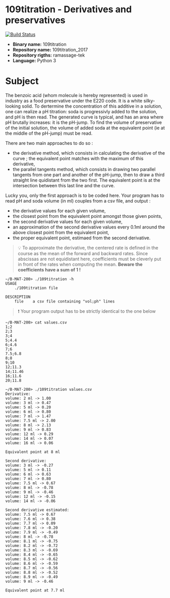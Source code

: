 # 109titration - Derivatives and preservatives

[![Build Status](https://travis-ci.org/mrlizzard/109titration_2017.svg?branch=master)](https://travis-ci.org/mrlizzard/109titration_2017)

- **Binary name:** 109titration
- **Repository name:** 109titration_2017
- **Repository rigths:** ramassage-tek
- **Language:** Python 3

# Subject

The benzoic acid (whom molecule is hereby represented) is used in industry as a food preservative under the E220 code. It is a white silky-looking solid.
To dertermine the concentration of this additive in a solution, one can realize a pH titration: soda is progressivly added to the solution, and pH is then read.
The generated curve is typical, and has an area where pH brutally increases: it is the pH-jump.
To find the volume of preservative of the initial solution, the volume of added soda at the equivalent point (ie at the middle of the pH-jump) must be read.

There are two main approaches to do so :
- the derivative method, which consists in calculating the derivative of the curve ; the equivalent point matches with the maximum of this derivative,
- the parallel tangents method, which consists in drawing two parallel tangents from one part and another of the pH-jump, then to draw a third straight line quidistant from the two first. The equivalent point is at the intersection between this last line and the curve.

Lucky you, only the first approach is to be coded here.
Your program has to read pH and soda volume (in ml) couples from a csv file, and output :
- the derivative values for each given volume,
- the closest point from the equivalent point amongst those given points,
- the second derivative values for each given volume,
- an approximation of the second derivative values every 0.1ml around the above closest point from the equivalent point,
- the proper equivalent point, estimaed from the second derivative.

> :bulb: To approximate the derivative, the centered rate is defined in the course as the mean of the forward and backward rates. Since abscissas are not equidistant here, coefficients must be cleverly put in front of the rates when computing the mean.
> **Beware the coefficients have a sum of 1 !**

```
∼/B-MAT-200> ./109titration -h
USAGE
	./109titration file

DESCRIPTION
	file	a csv file containing "vol;ph" lines
```

> :exclamation: Your program output has to be strictly identical to the one below

```
∼/B-MAT-200> cat values.csv
1;2
2;3
3;4
5;4.4
6;4.6
7;6
7.5;6.8
8;8
9;10
12;11.3
14;11.46
16;11.6
20;11.8
```

```
∼/B-MAT-200> ./109titration values.csv
Derivative:
volume: 2 ml -> 1.00
volume: 3 ml -> 0.47
volume: 5 ml -> 0.20
volume: 6 ml -> 0.80
volume: 7 ml -> 1.47
volume: 7.5 ml -> 2.00
volume: 8 ml -> 2.13
volume: 9 ml -> 0.83
volume: 12 ml -> 0.29
volume: 14 ml -> 0.07
volume: 16 ml -> 0.06

Equivalent point at 8 ml

Second derivative:
volume: 3 ml -> -0.27
volume: 5 ml -> 0.11
volume: 6 ml -> 0.63
volume: 7 ml -> 0.80
volume: 7.5 ml -> 0.67
volume: 8 ml -> -0.78
volume: 9 ml -> -0.46
volume: 12 ml -> -0.15
volume: 14 ml -> -0.06

Second derivative estimated:
volume: 7.5 ml -> 0.67
volume: 7.6 ml -> 0.38
volume: 7.7 ml -> 0.09
volume: 7.8 ml -> -0.20
volume: 7.9 ml -> -0.49
volume: 8 ml -> -0.78
volume: 8.1 ml -> -0.75
volume: 8.2 ml -> -0.72
volume: 8.3 ml -> -0.69
volume: 8.4 ml -> -0.65
volume: 8.5 ml -> -0.62
volume: 8.6 ml -> -0.59
volume: 8.7 ml -> -0.56
volume: 8.8 ml -> -0.52
volume: 8.9 ml -> -0.49
volume: 9 ml -> -0.46

Equivalent point at 7.7 ml
```
